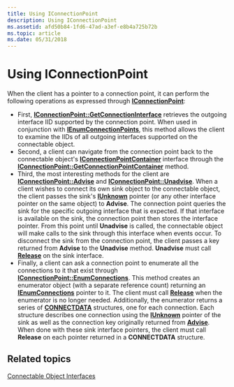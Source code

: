 ```yaml
---
title: Using IConnectionPoint
description: Using IConnectionPoint
ms.assetid: afd50b84-1fd6-47ad-a3ef-e8b4a725b72b
ms.topic: article
ms.date: 05/31/2018
---
```


# Using IConnectionPoint

When the client has a pointer to a connection point, it can perform the following operations as expressed through [**IConnectionPoint**](/windows/desktop/api/OCIdl/nn-ocidl-iconnectionpoint):

-   First, [**IConnectionPoint::GetConnectionInterface**](/windows/desktop/api/OCIdl/nf-ocidl-iconnectionpoint-getconnectioninterface) retrieves the outgoing interface IID supported by the connection point. When used in conjunction with [**IEnumConnectionPoints**](/windows/desktop/api/ocidl/nn-ocidl-ienumconnectionpoints), this method allows the client to examine the IIDs of all outgoing interfaces supported on the connectable object.
-   Second, a client can navigate from the connection point back to the connectable object's [**IConnectionPointContainer**](/windows/desktop/api/OCIdl/nn-ocidl-iconnectionpointcontainer) interface through the [**IConnectionPoint::GetConnectionPointContainer**](/windows/desktop/api/OCIdl/nf-ocidl-iconnectionpoint-getconnectionpointcontainer) method.
-   Third, the most interesting methods for the client are [**IConnectionPoint::Advise**](/windows/desktop/api/OCIdl/nf-ocidl-iconnectionpoint-advise) and [**IConnectionPoint::Unadvise**](/windows/desktop/api/OCIdl/nf-ocidl-iconnectionpoint-unadvise). When a client wishes to connect its own sink object to the connectable object, the client passes the sink's [**IUnknown**](/windows/desktop/api/Unknwn/nn-unknwn-iunknown) pointer (or any other interface pointer on the same object) to **Advise**. The connection point queries the sink for the specific outgoing interface that is expected. If that interface is available on the sink, the connection point then stores the interface pointer. From this point until **Unadvise** is called, the connectable object will make calls to the sink through this interface when events occur. To disconnect the sink from the connection point, the client passes a key returned from **Advise** to the **Unadvise** method. **Unadvise** must call [**Release**](/windows/win32/api/unknwn/nf-unknwn-iunknown-release) on the sink interface.
-   Finally, a client can ask a connection point to enumerate all the connections to it that exist through [**IConnectionPoint::EnumConnections**](/windows/desktop/api/OCIdl/nf-ocidl-iconnectionpoint-enumconnections). This method creates an enumerator object (with a separate reference count) returning an [**IEnumConnections**](/windows/desktop/api/ocidl/nn-ocidl-ienumconnections) pointer to it. The client must call [**Release**](/windows/win32/api/unknwn/nf-unknwn-iunknown-release) when the enumerator is no longer needed. Additionally, the enumerator returns a series of [**CONNECTDATA**](/windows/win32/api/ocidl/ns-ocidl-connectdata) structures, one for each connection. Each structure describes one connection using the [**IUnknown**](/windows/desktop/api/Unknwn/nn-unknwn-iunknown) pointer of the sink as well as the connection key originally returned from [**Advise**](/windows/desktop/api/OCIdl/nf-ocidl-iconnectionpoint-advise). When done with these sink interface pointers, the client must call **Release** on each pointer returned in a **CONNECTDATA** structure.

## Related topics

<dl> <dt>

[Connectable Object Interfaces](connectable-object-interfaces.md)
</dt> </dl>

 

 